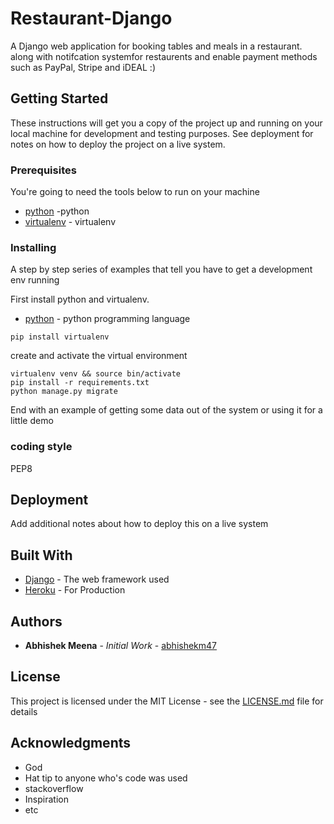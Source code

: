 # Restaurant-Django

A Django web application for booking tables and meals in a restaurant. along with notifcation systemfor restaurents and enable payment methods such as PayPal, Stripe and iDEAL :)

## Getting Started

These instructions will get you a copy of the project up and running on your local machine for development and testing purposes. See deployment for notes on how to deploy the project on a live system.

### Prerequisites

You're going to need the tools below to run on your machine


* [python](https://www.python.org) -python
* [virtualenv](http://docs.python-guide.org/en/latest/dev/virtualenvs/) - virtualenv


### Installing

A step by step series of examples that tell you have to get a development env running

First install python and virtualenv.

* [python](https://www.python.org/downloads/) - python programming language

```
pip install virtualenv

```

create and activate the virtual environment 

```
virtualenv venv && source bin/activate
pip install -r requirements.txt
python manage.py migrate

```

End with an example of getting some data out of the system or using it for a little demo


### coding style 

PEP8

## Deployment

Add additional notes about how to deploy this on a live system

## Built With

* [Django](https://www.djangoproject.com/) - The web framework used
* [Heroku](https://www.heroku.com) - For Production


## Authors

* **Abhishek Meena** - *Initial Work* - [abhishekm47](https://github.com/JuliRash)



## License

This project is licensed under the MIT License - see the [LICENSE.md](LICENSE.md) file for details

## Acknowledgments
* God
* Hat tip to anyone who's code was used
* stackoverflow
* Inspiration
* etc

